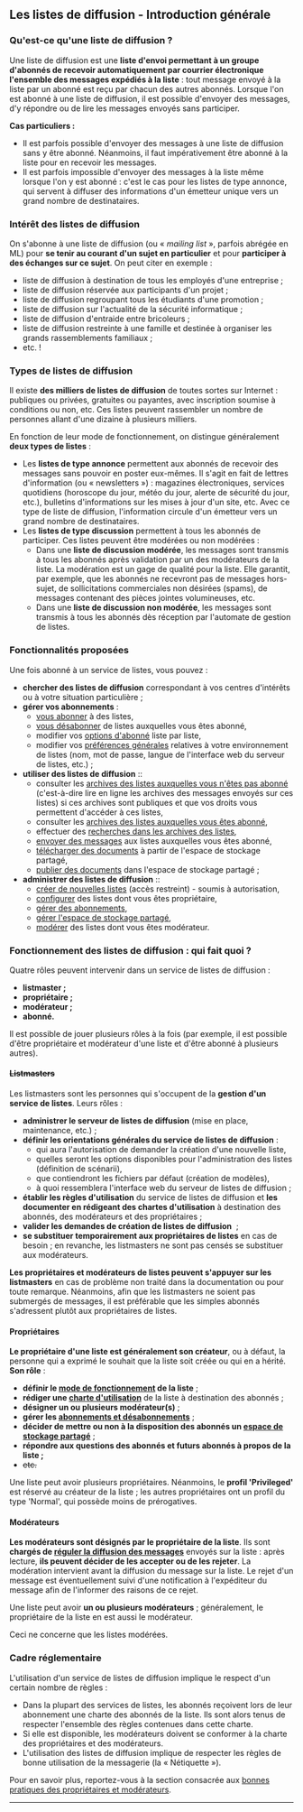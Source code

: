 Les listes de diffusion - Introduction générale
-----------------------------------------------

### Qu'est-ce qu'une liste de diffusion ?

Une liste de diffusion est une **liste d'envoi permettant à un groupe d'abonnés de recevoir automatiquement par courrier électronique l'ensemble des messages expédiés à la liste** : tout message envoyé à la liste par un abonné est reçu par chacun des autres abonnés. Lorsque l'on est abonné à une liste de diffusion, il est possible d'envoyer des messages, d'y répondre ou de lire les messages envoyés sans participer.

**Cas particuliers :**

-   Il est parfois possible d'envoyer des messages à une liste de diffusion sans y être abonné. Néanmoins, il faut impérativement être abonné à la liste pour en recevoir les messages.
-   Il est parfois impossible d'envoyer des messages à la liste même lorsque l'on y est abonné : c'est le cas pour les listes de type annonce, qui servent à diffuser des informations d'un émetteur unique vers un grand nombre de destinataires.

### Intérêt des listes de diffusion

On s'abonne à une liste de diffusion (ou « *mailing list* », parfois abrégée en ML) pour **se tenir au courant d'un sujet en particulier** et pour **participer à des échanges sur ce sujet**. On peut citer en exemple :

-   liste de diffusion à destination de tous les employés d'une entreprise ;
-   liste de diffusion réservée aux participants d'un projet ;
-   liste de diffusion regroupant tous les étudiants d'une promotion ;
-   liste de diffusion sur l'actualité de la sécurité informatique ;
-   liste de diffusion d'entraide entre bricoleurs ;
-   liste de diffusion restreinte à une famille et destinée à organiser les grands rassemblements familiaux ;
-   etc. !

### Types de listes de diffusion

Il existe **des milliers de listes de diffusion** de toutes sortes sur Internet : publiques ou privées, gratuites ou payantes, avec inscription soumise à conditions ou non, etc. Ces listes peuvent rassembler un nombre de personnes allant d'une dizaine à plusieurs milliers.

En fonction de leur mode de fonctionnement, on distingue généralement **deux types de listes** :

-   Les **listes de type annonce** permettent aux abonnés de recevoir des messages sans pouvoir en poster eux-mêmes. Il s'agit en fait de lettres d'information (ou « newsletters ») : magazines électroniques, services quotidiens (horoscope du jour, météo du jour, alerte de sécurité du jour, etc.), bulletins d'informations sur les mises à jour d'un site, etc. Avec ce type de liste de diffusion, l'information circule d'un émetteur vers un grand nombre de destinataires.
-   Les **listes de type discussion** permettent à tous les abonnés de participer. Ces listes peuvent être modérées ou non modérées :
    -   Dans une **liste de discussion modérée**, les messages sont transmis à tous les abonnés après validation par un des modérateurs de la liste. La modération est un gage de qualité pour la liste. Elle garantit, par exemple, que les abonnés ne recevront pas de messages hors-sujet, de sollicitations commerciales non désirées (spams), de messages contenant des pièces jointes volumineuses, etc.
    -   Dans une **liste de discussion non modérée**, les messages sont transmis à tous les abonnés dès réception par l'automate de gestion de listes.

### <span id="features"></span>Fonctionnalités proposées

Une fois abonné à un service de listes, vous pouvez :

-   **chercher des listes de diffusion** correspondant à vos centres d'intérêts ou à votre situation particulière ;
-   **gérer vos abonnements** :
    -   [vous abonner](user.md#subscribe) à des listes,
    -   [vous désabonner](user.md#unsubscribe) de listes auxquelles vous êtes abonné,
    -   modifier vos [options d'abonné](user.md#options) liste par liste,
    -   modifier vos [préférences générales](user.md#pref) relatives à votre environnement de listes (nom, mot de passe, langue de l'interface web du serveur de listes, etc.) ;
-   **utiliser des listes de diffusion** ::
    -   consulter les [archives des listes auxquelles vous n'êtes pas abonné](arc.md) (c'est-à-dire lire en ligne les archives des messages envoyés sur ces listes) si ces archives sont publiques et que vos droits vous permettent d'accéder à ces listes,
    -   consulter les [archives des listes auxquelles vous êtes abonné](arc.md),
    -   effectuer des [recherches dans les archives des listes](arc.md#arcsearch),
    -   [envoyer des messages](sendmsg.md) aux listes auxquelles vous êtes abonné,
    -   [télécharger des documents](shared.md#shared_read) à partir de l'espace de stockage partagé,
    -   [publier des documents](shared.md#publishdoc) dans l'espace de stockage partagé ;
-   **administrer des listes de diffusion** ::
    -   [créer de nouvelles listes](admin.md#create_list) (accès restreint) - soumis à autorisation,
    -   [configurer](admin.md#edit_list) des listes dont vous êtes propriétaire,
    -   [gérer des abonnements](admin.md#manage_members),
    -   [gérer l'espace de stockage partagé](admin.md#manage_shared),
    -   [modérer](admin.md#moderate) des listes dont vous êtes modérateur.

### <span id="roles"></span>Fonctionnement des listes de diffusion : qui fait quoi ?

Quatre rôles peuvent intervenir dans un service de listes de diffusion :

-   **listmaster ;**
-   **propriétaire ;**
-   **modérateur ;**
-   **abonné.**

Il est possible de jouer plusieurs rôles à la fois (par exemple, il est possible d'être propriétaire et modérateur d'une liste et d'être abonné à plusieurs autres).

#### ~~Listmasters~~

Les listmasters sont les personnes qui s'occupent de la **gestion d'un service de listes**. Leurs rôles :

-   **administrer le serveur de listes de diffusion** (mise en place, maintenance, etc.) ;
-   **définir les orientations générales du service de listes de diffusion** :
    -   qui aura l'autorisation de demander la création d'une nouvelle liste,
    -   quelles seront les options disponibles pour l'administration des listes (définition de scénarii),
    -   que contiendront les fichiers par défaut (création de modèles),
    -   à quoi ressemblera l'interface web du serveur de listes de diffusion ;
-   **établir les règles d'utilisation** du service de listes de diffusion et **les documenter en rédigeant des chartes d'utilisation** à destination des abonnés, des modérateurs et des propriétaires ;
-   **valider les demandes de création de listes de diffusion**  ;
-   **se substituer temporairement aux propriétaires de listes** en cas de besoin ; en revanche, les listmasters ne sont pas censés se substituer aux modérateurs.

**Les propriétaires et modérateurs de listes peuvent s'appuyer sur les listmasters** en cas de problème non traité dans la documentation ou pour toute remarque. Néanmoins, afin que les listmasters ne soient pas submergés de messages, il est préférable que les simples abonnés s'adressent plutôt aux propriétaires de listes.

#### Propriétaires

**Le propriétaire d'une liste est généralement son créateur**, ou à défaut, la personne qui a exprimé le souhait que la liste soit créée ou qui en a hérité. **Son rôle** :

-   **définir le [mode de fonctionnement](admin.md#edit_list) de la liste** ;
-   **rédiger une [charte d'utilisation](admin.md#charter)** de la liste à destination des abonnés ;
-   **désigner un ou plusieurs modérateur(s)** ;
-   **gérer les [abonnements et désabonnements](admin.md#manage_members)** ;
-   **décider de mettre ou non à la disposition des abonnés un [espace de stockage partagé](admin.md#manage_shared)** ;
-   **répondre aux questions des abonnés et futurs abonnés à propos de la liste ;**
-   ~~etc.~~

Une liste peut avoir plusieurs propriétaires. Néanmoins, le **profil 'Privileged'** est réservé au créateur de la liste ; les autres propriétaires ont un profil du type 'Normal', qui possède moins de prérogatives.

#### Modérateurs

**Les modérateurs sont désignés par le propriétaire de la liste**. Ils sont **chargés de [réguler la diffusion des messages](admin.md#moderate)** envoyés sur la liste : après lecture, **ils peuvent décider de les accepter ou de les rejeter**. La modération intervient avant la diffusion du message sur la liste. Le rejet d'un message est éventuellement suivi d'une notification à l'expéditeur du message afin de l'informer des raisons de ce rejet.

Une liste peut avoir **un ou plusieurs modérateurs** ; généralement, le propriétaire de la liste en est aussi le modérateur.

Ceci ne concerne que les listes modérées.

### <span id="policy"></span>Cadre réglementaire

L'utilisation d'un service de listes de diffusion implique le respect d'un certain nombre de règles :

-   Dans la plupart des services de listes, les abonnés reçoivent lors de leur abonnement une charte des abonnés de la liste. Ils sont alors tenus de respecter l'ensemble des règles contenues dans cette charte.
-   Si elle est disponible, les modérateurs doivent se conformer à la charte des propriétaires et des modérateurs.
-   L'utilisation des listes de diffusion implique de respecter les règles de bonne utilisation de la messagerie (la « Nétiquette »).

Pour en savoir plus, reportez-vous à la section consacrée aux [bonnes pratiques des propriétaires et modérateurs](admin.md#rulesadmin).

------------------------------------------------------------------------
